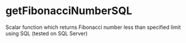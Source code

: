 # getFibonacciNumberSQL
Scalar function which returns Fibonacci number less than specified limit using SQL (tested on SQL Server)
